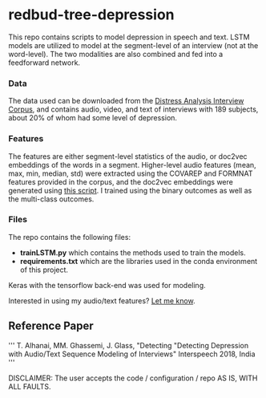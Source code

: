 # redbud-tree-depression
This repo contains scripts to model depression in speech and text. LSTM models are utilized to model at the segment-level of an interview (not at the word-level). The two modalities are also combined and fed into a feedforward network. 

### Data
The data used can be downloaded from the [Distress Analysis Interview Corpus](http://dcapswoz.ict.usc.edu/), and contains audio, video, and text of interviews with 189 subjects, about 20% of whom had some level of depression.

### Features
The features are either segment-level statistics of the audio, or doc2vec embeddings of the words in a segment. Higher-level audio features (mean, max, min, median, std) were extracted using the COVAREP and FORMNAT features provided in the corpus, and the doc2vec embeddings were generated using [this script](https://github.com/talhanai/sweet-wrapper-embeddings). I trained using the binary outcomes as well as the multi-class outcomes.

### Files
The repo contains the following files:

- **trainLSTM.py** which contains the methods used to train the models.
- **requirements.txt** which are the libraries used in the conda environment of this project.

Keras with the tensorflow back-end was used for modeling.

Interested in using my audio/text features? [Let me know](mailto:tuka@mit.edu).

## Reference Paper

''' 
T. Alhanai, MM. Ghassemi, J. Glass, 
"Detecting "Detecting Depression with Audio/Text Sequence Modeling of Interviews"
Interspeech 2018, India
'''



DISCLAIMER: The user accepts the code / configuration / repo AS IS, WITH ALL FAULTS.
